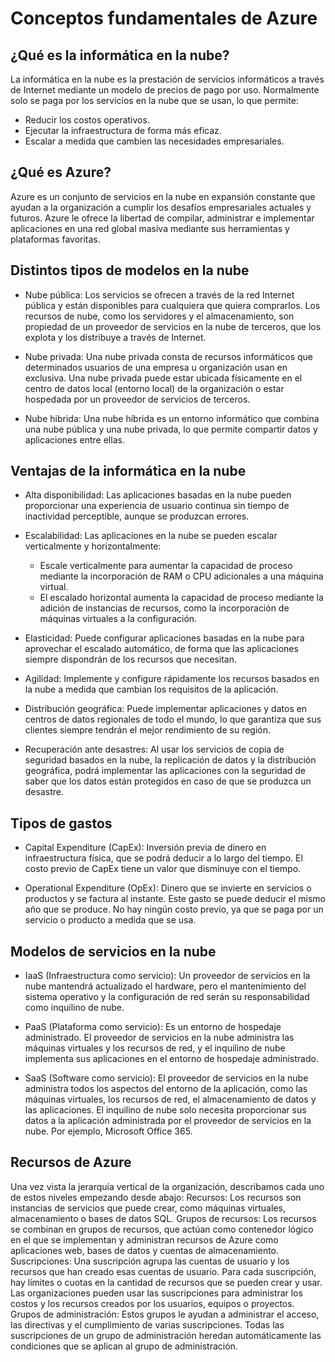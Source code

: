 # Conceptos fundamentales de Azure
## ¿Qué es la informática en la nube?
La informática en la nube es la prestación de servicios informáticos a través de Internet mediante un modelo de precios de pago por uso. Normalmente solo se paga por los servicios en la nube que se usan, lo que permite:
- Reducir los costos operativos.
- Ejecutar la infraestructura de forma más eficaz.
- Escalar a medida que cambien las necesidades empresariales.

## ¿Qué es Azure?
Azure es un conjunto de servicios en la nube en expansión constante que ayudan a la organización a cumplir los desafíos empresariales actuales y futuros. Azure le ofrece la libertad de compilar, administrar e implementar aplicaciones en una red global masiva mediante sus herramientas y plataformas favoritas.


## Distintos tipos de modelos en la nube

- Nube pública: Los servicios se ofrecen a través de la red Internet pública y están disponibles para cualquiera que quiera comprarlos. Los recursos de nube, como los servidores y el almacenamiento, son propiedad de un proveedor de servicios en la nube de terceros, que los explota y los distribuye a través de Internet.

- Nube privada: Una nube privada consta de recursos informáticos que determinados usuarios de una empresa u organización usan en exclusiva. Una nube privada puede estar ubicada físicamente en el centro de datos local (entorno local) de la organización o estar hospedada por un proveedor de servicios de terceros.

- Nube hibrida: Una nube híbrida es un entorno informático que combina una nube pública y una nube privada, lo que permite compartir datos y aplicaciones entre ellas.

## Ventajas de la informática en la nube
- Alta disponibilidad: Las aplicaciones basadas en la nube pueden proporcionar una experiencia de usuario continua sin tiempo de inactividad perceptible, aunque se produzcan errores.

- Escalabilidad: Las aplicaciones en la nube se pueden escalar verticalmente y horizontalmente:
  - Escale verticalmente para aumentar la capacidad de proceso mediante la incorporación de RAM o CPU adicionales a una máquina virtual.
  - El escalado horizontal aumenta la capacidad de proceso mediante la adición de instancias de recursos, como la incorporación de máquinas virtuales a la configuración.
- Elasticidad: Puede configurar aplicaciones 
basadas en la nube para aprovechar el escalado automático, de forma que las aplicaciones siempre dispondrán de los recursos que necesitan.
- Agilidad: Implemente y configure rápidamente los recursos basados en la nube a medida que cambian los requisitos de la aplicación.
- Distribución geográfica: Puede implementar aplicaciones y datos en centros de datos regionales de todo el mundo, lo que garantiza que sus clientes siempre tendrán el mejor rendimiento de su región.
- Recuperación ante desastres: Al usar los servicios de copia de seguridad basados en la nube, la replicación de datos y la distribución geográfica, podrá implementar las aplicaciones con la seguridad de saber que los datos están protegidos en caso de que se produzca un desastre.

## Tipos de gastos
- Capital Expenditure (CapEx): Inversión previa de dinero en infraestructura física, que se podrá deducir a lo largo del tiempo. El costo previo de CapEx tiene un valor que disminuye con el tiempo.

- Operational Expenditure (OpEx): Dinero que se invierte en servicios o productos y se factura al instante. Este gasto se puede deducir el mismo año que se produce. No hay ningún costo previo, ya que se paga por un servicio o producto a medida que se usa.


## Modelos de servicios en la nube

- IaaS (Infraestructura como servicio): Un proveedor de servicios en la nube mantendrá actualizado el hardware, pero el mantenimiento del sistema operativo y la configuración de red serán su responsabilidad como inquilino de nube.

- PaaS (Plataforma como servicio): Es un entorno de hospedaje administrado. El proveedor de servicios en la nube administra las máquinas virtuales y los recursos de red, y el inquilino de nube implementa sus aplicaciones en el entorno de hospedaje administrado.

- SaaS (Software como servicio): El proveedor de servicios en la nube administra todos los aspectos del entorno de la aplicación, como las máquinas virtuales, los recursos de red, el almacenamiento de datos y las aplicaciones. El inquilino de nube solo necesita proporcionar sus datos a la aplicación administrada por el proveedor de servicios en la nube. Por ejemplo, Microsoft Office 365.

## Recursos de Azure
Una vez vista la jerarquía vertical de la organización, describamos cada uno de estos niveles empezando desde abajo:
Recursos: Los recursos son instancias de servicios que puede crear, como máquinas virtuales, almacenamiento o bases de datos SQL.
Grupos de recursos: Los recursos se combinan en grupos de recursos, que actúan como contenedor lógico en el que se implementan y administran recursos de Azure como aplicaciones web, bases de datos y cuentas de almacenamiento.
Suscripciones: Una suscripción agrupa las cuentas de usuario y los recursos que han creado esas cuentas de usuario. Para cada suscripción, hay límites o cuotas en la cantidad de recursos que se pueden crear y usar. Las organizaciones pueden usar las suscripciones para administrar los costos y los recursos creados por los usuarios, equipos o proyectos.
Grupos de administración: Estos grupos le ayudan a administrar el acceso, las directivas y el cumplimiento de varias suscripciones. Todas las suscripciones de un grupo de administración heredan automáticamente las condiciones que se aplican al grupo de administración.
